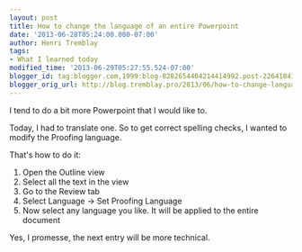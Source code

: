 ```yaml
---
layout: post
title: How to change the language of an entire Powerpoint
date: '2013-06-28T05:24:00.000-07:00'
author: Henri Tremblay
tags:
- What I learned today
modified_time: '2013-06-29T05:27:55.524-07:00'
blogger_id: tag:blogger.com,1999:blog-8282654404214414992.post-2264184197267099584
blogger_orig_url: http://blog.tremblay.pro/2013/06/how-to-change-language-of-entire.html
---
```


I tend to do a bit more Powerpoint that I would like to.

Today, I had to translate one. So to get correct spelling checks, I wanted to modify the Proofing language.

That's how to do it:

1. Open the Outline view
2. Select all the text in the view
3. Go to the Review tab
4. Select Language -> Set Proofing Language
5. Now select any language you like. It will be applied to the entire document
   
Yes, I promesse, the next entry will be more technical.
